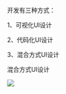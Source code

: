 开发有三种方式：

1、可视化UI设计

2、代码化UI设计

3、混合方式UI设计

混合方式UI设计

![](https://gitee.com/hxc8/images2/raw/master/img/202407172217542.jpg)